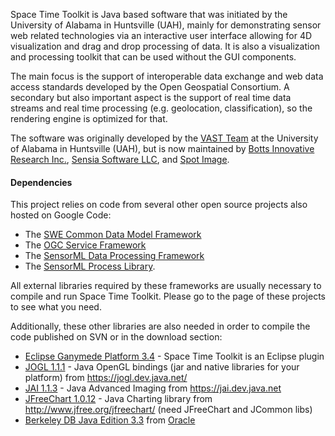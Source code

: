 Space Time Toolkit is Java based software that was initiated by the University of Alabama in Huntsville (UAH), mainly for demonstrating sensor web related technologies via an interactive user interface allowing for 4D visualization and drag and drop processing of data. It is also a visualization and processing toolkit that can be used without the GUI components.

The main focus is the support of interoperable data exchange and web data access standards developed by the Open Geospatial Consortium. A secondary but also important aspect is the support of real time data streams and real time processing (e.g. geolocation, classification), so the rendering engine is optimized for that.

The software was originally developed by the [VAST Team](http://vast.uah.edu) at the University of Alabama in Huntsville (UAH), but is now maintained by [Botts Innovative Research Inc.](http://www.botts-inc.net), [Sensia Software LLC](http://www.sensiasoftware.com), and [Spot Image](http://www.spotimage.fr).

#### Dependencies ####

This project relies on code from several other open source projects also hosted on Google Code:

  * The [SWE Common Data Model Framework](http://code.google.com/p/swe-common-data-framework/)
  * The [OGC Service Framework](http://code.google.com/p/ows-service-framework/)
  * The [SensorML Data Processing Framework](http://code.google.com/p/sensorml-data-processing/)
  * The [SensorML Process Library](http://code.google.com/p/sensorml-profile-library/).

All external libraries required by these frameworks are usually necessary to compile and run Space Time Toolkit. Please go to the page of these projects to see what you need.

Additionally, these other libraries are also needed in order to compile the code published on SVN or in the download section:

  * [Eclipse Ganymede Platform 3.4](http://www.eclipse.org/ganymede/) - Space Time Toolkit is an Eclipse plugin
  * [JOGL 1.1.1](https://jogl.dev.java.net/servlets/ProjectDocumentList?folderID=9260&expandFolder=9260&folderID=0) - Java OpenGL bindings (jar and native libraries for your platform) from https://jogl.dev.java.net/
  * [JAI 1.1.3](https://jai.dev.java.net/binary-builds.html) - Java Advanced Imaging from https://jai.dev.java.net
  * [JFreeChart 1.0.12](http://sourceforge.net/project/showfiles.php?group_id=15494) - Java Charting library from http://www.jfree.org/jfreechart/ (need JFreeChart and JCommon libs)
  * [Berkeley DB Java Edition 3.3](http://www.oracle.com/technology/software/products/berkeley-db/je/index.html) from [Oracle](http://www.oracle.com/technology/products/berkeley-db/je/index.html)
